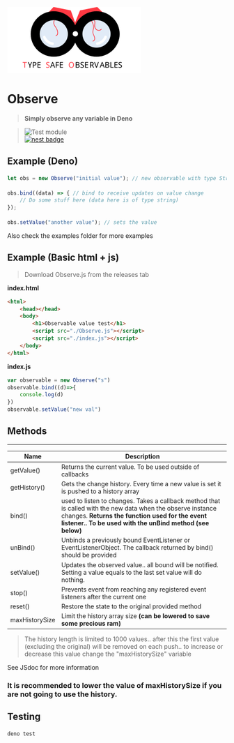 ![alt text](https://raw.githubusercontent.com/duart38/Observe/master/banner.svg "Logo Title Text 1")
# Observe
> **Simply observe any variable in Deno** <br>

> ![Test module](https://github.com/duart38/Observe/workflows/Test%20module/badge.svg?branch=master)  
[![nest badge](https://nest.land/badge.svg)](https://nest.land/package/Observe)


## Example (Deno)
```JavaScript
let obs = new Observe("initial value"); // new observable with type String

obs.bind((data) => { // bind to receive updates on value change
    // Do some stuff here (data here is of type string)
});

obs.setValue("another value"); // sets the value
```
Also check the examples folder for more examples

## Example (Basic html + js)
> Download Observe.js from the releases tab

**index.html**
```html
<html>
    <head></head>
    <body>
        <h1>Observable value test</h1>
        <script src="./Observe.js"></script>
        <script src="./index.js"></script>
    </body>
</html>
```

**index.js**
```JavaScript
var observable = new Observe("s")
observable.bind((d)=>{
    console.log(d)
})
observable.setValue("new val")
```
## Methods

---

| Name           	| Description                                                                                                                                                                                                                 	|
|----------------	|-----------------------------------------------------------------------------------------------------------------------------------------------------------------------------------------------------------------------------	|
| getValue()     	| Returns the current value. To be used outside of callbacks                                                                                                                                                                  	|
| getHistory()   	| Gets the change history. Every time a new value is set it is pushed to a history array                                                                                                                                      	|
| bind()         	| used to listen to changes. Takes a callback method that is called with the new data when the observe instance changes. **Returns the function used for the event listener.. To be used with the unBind method (see below)** 	|
| unBind()       	| Unbinds a previously bound EventListener or EventListenerObject. The callback returned by bind() should be provided                                                                                                         	|
| setValue()     	| Updates the observed value.. all bound will be notified. Setting a value equals to the last set value will do nothing.                                                                                                      	|
| stop()         	| Prevents event from reaching any registered event listeners after the current one                                                                                                                                           	|
| reset()        	| Restore the state to the original provided method                                                                                                                                                                           	|
| maxHistorySize 	| Limit the history array size **(can be lowered to save some precious ram)**                                                                                                                                                 	|

> The history length is limited to 1000 values.. after this the first value (excluding the original) will be removed on each push.. to increase or decrease this value change the "maxHistorySize" variable

See JSdoc for more information

### It is recommended to lower the value of maxHistorySize if you are not going to use the history.

## Testing
```Shell
deno test
```
